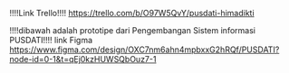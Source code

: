 
!!!!Link Trello!!!!
https://trello.com/b/O97W5QvY/pusdati-himadikti



!!!!dibawah adalah prototipe dari Pengembangan Sistem informasi PUSDATI!!!!
link Figma
https://www.figma.com/design/OXC7nm6ahn4mpbxxG2hRQf/PUSDATI?node-id=0-1&t=qEj0kzHUWSQbOuz7-1
